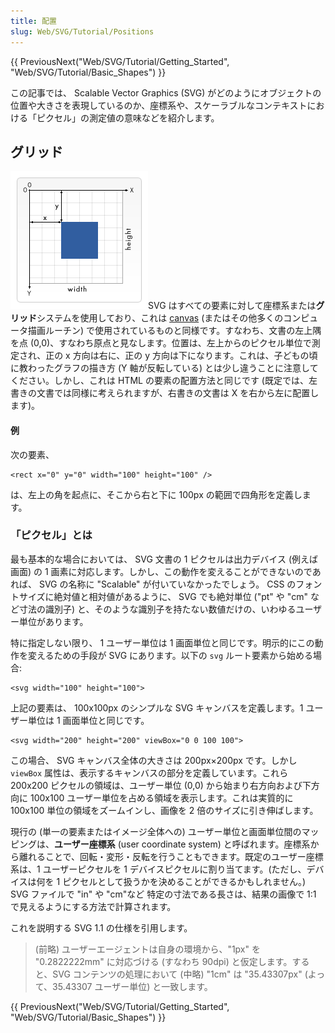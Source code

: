 ```yaml
---
title: 配置
slug: Web/SVG/Tutorial/Positions
---
```


{{ PreviousNext("Web/SVG/Tutorial/Getting_Started", "Web/SVG/Tutorial/Basic_Shapes") }}

この記事では、 Scalable Vector Graphics (SVG) がどのようにオブジェクトの位置や大きさを表現しているのか、座標系や、スケーラブルなコンテキストにおける「ピクセル」の測定値の意味などを紹介します。

## グリッド

![](canvas_default_grid.png)SVG はすべての要素に対して座標系または**グリッド**システムを使用しており、これは [canvas](/ja/docs/Web/API/Canvas_API) (またはその他多くのコンピュータ描画ルーチン) で使用されているものと同様です。すなわち、文書の左上隅を点 (0,0)、すなわち原点と見なします。位置は、左上からのピクセル単位で測定され、正の x 方向は右に、正の y 方向は下になります。これは、子どもの頃に教わったグラフの描き方 (Y 軸が反転している) とは少し違うことに注意してください。しかし、これは HTML の要素の配置方法と同じです (既定では、左書きの文書では同様に考えられますが、右書きの文書は X を右から左に配置します)。

#### 例

次の要素、

```
<rect x="0" y="0" width="100" height="100" />
```

は、左上の角を起点に、そこから右と下に 100px の範囲で四角形を定義します。

### 「ピクセル」とは

最も基本的な場合においては、 SVG 文書の 1 ピクセルは出力デバイス (例えば画面) の 1 画素に対応します。しかし、この動作を変えることができないのであれば、 SVG の名称に "Scalable" が付いていなかったでしょう。 CSS のフォントサイズに絶対値と相対値があるように、 SVG でも絶対単位 ("pt" や "cm" など寸法の識別子) と、そのような識別子を持たない数値だけの、いわゆるユーザー単位があります。

特に指定しない限り、 1 ユーザー単位は 1 画面単位と同じです。明示的にこの動作を変えるための手段が SVG にあります。以下の `svg` ルート要素から始める場合:

```
<svg width="100" height="100">
```

上記の要素は、 100x100px のシンプルな SVG キャンバスを定義します。1 ユーザー単位は 1 画面単位と同じです。

```
<svg width="200" height="200" viewBox="0 0 100 100">
```

この場合、 SVG キャンバス全体の大きさは 200px×200px です。しかし `viewBox` 属性は、表示するキャンバスの部分を定義しています。これら 200x200 ピクセルの領域は、ユーザー単位 (0,0) から始まり右方向および下方向に 100x100 ユーザー単位を占める領域を表示します。これは実質的に 100x100 単位の領域をズームインし、画像を 2 倍のサイズに引き伸ばします。

現行の (単一の要素またはイメージ全体への) ユーザー単位と画面単位間のマッピングは、**ユーザー座標系** (user coordinate system) と呼ばれます。座標系から離れることで、回転・変形・反転を行うこともできます。既定のユーザー座標系は、1 ユーザーピクセルを 1 デバイスピクセルに割り当てます。(ただし、デバイスは何を 1 ピクセルとして扱うかを決めることができるかもしれません。) SVG ファイルで "in" や "cm"など 特定の寸法である長さは、結果の画像で 1:1 で見えるようにする方法で計算されます。

これを説明する SVG 1.1 の仕様を引用します。

> (前略) ユーザーエージェントは自身の環境から、"1px" を "0.2822222mm" に対応づける (すなわち 90dpi) と仮定します。すると、SVG コンテンツの処理において (中略) "1cm" は "35.43307px" (よって、35.43307 ユーザー単位) と一致します。

{{ PreviousNext("Web/SVG/Tutorial/Getting_Started", "Web/SVG/Tutorial/Basic_Shapes") }}
